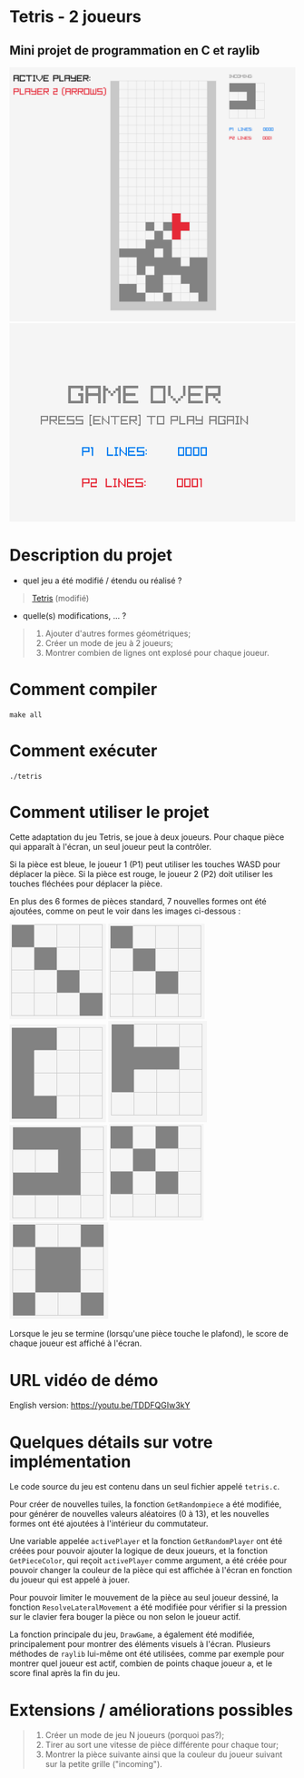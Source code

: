 # Tetris - 2 joueurs
## Mini projet de programmation en C et raylib

![Image: Tetris](screenshots/canvas_running.png)
![Image: Game Over](screenshots/canvas_game_over.png)



# Description du projet
- quel jeu a été modifié / étendu ou réalisé ?
> [Tetris](https://www.raylib.com/games.html) (modifié)
- quelle(s) modifications, ... ?
> 1) Ajouter d'autres formes géométriques;
> 2) Créer un mode de jeu à 2 joueurs; 
> 3) Montrer combien de lignes ont explosé pour chaque joueur.
# Comment compiler
```
make all
```
# Comment exécuter
```
./tetris
```
# Comment utiliser le projet
Cette adaptation du jeu Tetris, se joue à deux joueurs. Pour chaque pièce qui apparaît à l'écran, un seul joueur peut la contrôler. 

Si la pièce est bleue, le joueur 1 (P1) peut utiliser les touches WASD pour déplacer la pièce. Si la pièce est rouge, le joueur 2 (P2) doit utiliser les touches fléchées pour déplacer la pièce.

En plus des 6 formes de pièces standard, 7 nouvelles formes ont été ajoutées, comme on peut le voir dans les images ci-dessous :

![Image: Piece - Big Diagonal](screenshots/piece_big_diagonal.png)
![Image: Piece - Small Diagonal](screenshots/piece_small_diagonal.png)
![Image: Piece - C](screenshots/piece_c.png)
![Image: Piece - T](screenshots/piece_t.png)
![Image: Piece - U](screenshots/piece_u.png)
![Image: Piece - X](screenshots/piece_x.png)
![Image: Piece - X-cube](screenshots/piece_x_cube.png)






Lorsque le jeu se termine (lorsqu'une pièce touche le plafond), le score de chaque joueur est affiché à l'écran.

# URL vidéo de démo
English version: https://youtu.be/TDDFQGIw3kY
# Quelques détails sur votre implémentation
Le code source du jeu est contenu dans un seul fichier appelé `tetris.c`.

Pour créer de nouvelles tuiles, la fonction `GetRandompiece` a été modifiée, pour générer de nouvelles valeurs aléatoires (0 à 13), et les nouvelles formes ont été ajoutées à l'intérieur du commutateur.

Une variable appelée `activePlayer` et la fonction `GetRandomPlayer` ont été créées pour pouvoir ajouter la logique de deux joueurs, et la fonction `GetPieceColor`, qui reçoit `activePlayer` comme argument, a été créée pour pouvoir changer la couleur de la pièce qui est affichée à l'écran en fonction du joueur qui est appelé à jouer.

Pour pouvoir limiter le mouvement de la pièce au seul joueur dessiné, la fonction `ResolveLateralMovement` a été modifiée pour vérifier si la pression sur le clavier fera bouger la pièce ou non selon le joueur actif.

La fonction principale du jeu, `DrawGame`, a également été modifiée, principalement pour montrer des éléments visuels à l'écran. Plusieurs méthodes de `raylib` lui-même ont été utilisées, comme par exemple pour montrer quel joueur est actif, combien de points chaque joueur a, et le score final après la fin du jeu.

# Extensions / améliorations possibles
> 1) Créer un mode de jeu N joueurs (porquoi pas?);
> 2) Tirer au sort une vitesse de pièce différente pour chaque tour;
> 3) Montrer la pièce suivante ainsi que la couleur du joueur suivant sur la petite grille ("incoming").
